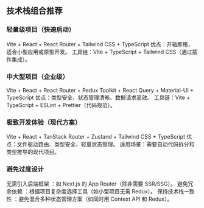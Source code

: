 ## 技术栈组合推荐
### 轻量级项目（快速启动）
Vite + React + React Router + Tailwind CSS + TypeScript
优点：开箱即用，适合小型应用或原型开发。
工具链：Vite + TypeScript + Tailwind CSS（通过插件集成）。
### 中大型项目（企业级）
Vite + React + React Router + Redux Toolkit + React Query + Material-UI + TypeScript
优点：类型安全、状态管理清晰、数据请求高效。
工具链：Vite + TypeScript + ESLint + Prettier（代码规范）。
### 极致开发体验（现代方案）
Vite + React + TanStack Router + Zustand + Tailwind CSS + TypeScript
优点：文件驱动路由、类型安全、轻量状态管理。
适用场景：需要自动代码拆分和类型推导的现代项目。
### 避免过度设计
无需引入后端框架 ：如 Next.js 的 App Router（除非需要 SSR/SSG）。
避免冗余依赖 ：根据项目复杂度选择工具（如小型项目无需 Redux）。
保持技术栈一致性 ：避免混合多种状态管理方案（如同时用 Context API 和 Redux）。